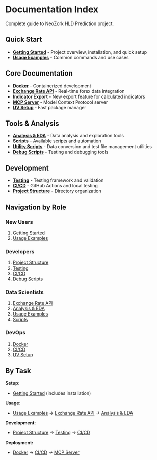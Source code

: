 # Documentation Index

Complete guide to NeoZork HLD Prediction project.

## Quick Start

- **[Getting Started](getting-started.md)** - Project overview, installation, and quick setup
- **[Usage Examples](usage-examples.md)** - Common commands and use cases

## Core Documentation

- **[Docker](docker.md)** - Containerized development
- **[Exchange Rate API](exchange-rate-api-complete.md)** - Real-time forex data integration
- **[Indicator Export](indicator-export.md)** - New export feature for calculated indicators
- **[MCP Server](mcp-server.md)** - Model Context Protocol server
- **[UV Setup](uv-setup.md)** - Fast package manager

## Tools & Analysis

- **[Analysis & EDA](analysis-eda.md)** - Data analysis and exploration tools
- **[Scripts](scripts.md)** - Available scripts and automation
- **[Utility Scripts](utility-scripts.md)** - Data conversion and test file management utilities
- **[Debug Scripts](debug-scripts.md)** - Testing and debugging tools

## Development

- **[Testing](testing.md)** - Testing framework and validation
- **[CI/CD](ci-cd.md)** - GitHub Actions and local testing
- **[Project Structure](project-structure.md)** - Directory organization

## Navigation by Role

### New Users
1. [Getting Started](getting-started.md)
2. [Usage Examples](usage-examples.md)

### Developers
1. [Project Structure](project-structure.md)
2. [Testing](testing.md)
3. [CI/CD](ci-cd.md)
4. [Debug Scripts](debug-scripts.md)

### Data Scientists
1. [Exchange Rate API](exchange-rate-api-complete.md)
2. [Analysis & EDA](analysis-eda.md)
3. [Usage Examples](usage-examples.md)
4. [Scripts](scripts.md)

### DevOps
1. [Docker](docker.md)
2. [CI/CD](ci-cd.md)
3. [UV Setup](uv-setup.md)

## By Task

**Setup:**
- [Getting Started](getting-started.md) (includes installation)

**Usage:**
- [Usage Examples](usage-examples.md) → [Exchange Rate API](exchange-rate-api-complete.md) → [Analysis & EDA](analysis-eda.md)

**Development:**
- [Project Structure](project-structure.md) → [Testing](testing.md) → [CI/CD](ci-cd.md)

**Deployment:**
- [Docker](docker.md) → [CI/CD](ci-cd.md) → [MCP Server](mcp-server.md)